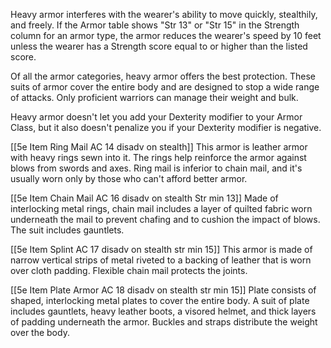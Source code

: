 Heavy armor interferes with the wearer's ability to move quickly, stealthily, and freely. If the Armor table shows "Str 13" or "Str 15" in the Strength column for an armor type, the armor reduces the wearer's speed by 10 feet unless the wearer has a Strength score equal to or higher than the listed score.

Of all the armor categories, heavy armor offers the best protection. These suits of armor cover the entire body and are designed to stop a wide range of attacks. Only proficient warriors can manage their weight and bulk.

Heavy armor doesn't let you add your Dexterity modifier to your Armor Class, but it also doesn't penalize you if your Dexterity modifier is negative.

[[5e Item Ring Mail AC 14 disadv on stealth]] This armor is leather armor with heavy rings sewn into it. The rings help reinforce the armor against blows from swords and axes. Ring mail is inferior to chain mail, and it's usually worn only by those who can't afford better armor.

[[5e Item Chain Mail AC 16 disadv on stealth Str min 13]] Made of interlocking metal rings, chain mail includes a layer of quilted fabric worn underneath the mail to prevent chafing and to cushion the impact of blows. The suit includes gauntlets.

[[5e Item Splint AC 17 disadv on stealth str min 15]] This armor is made of narrow vertical strips of metal riveted to a backing of leather that is worn over cloth padding. Flexible chain mail protects the joints.

[[5e Item Plate Armor AC 18 disadv on stealth str min 15]] Plate consists of shaped, interlocking metal plates to cover the entire body. A suit of plate includes gauntlets, heavy leather boots, a visored helmet, and thick layers of padding underneath the armor. Buckles and straps distribute the weight over the body.